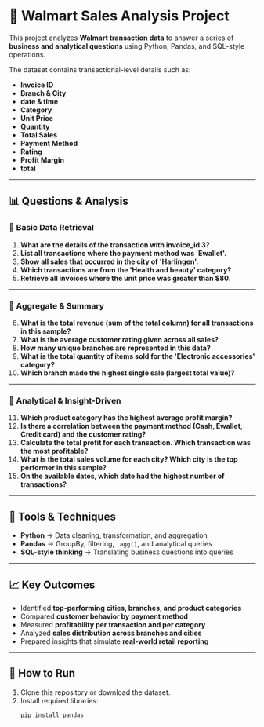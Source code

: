 # 🛒 Walmart Sales Analysis Project

This project analyzes **Walmart transaction data** to answer a series of **business and analytical questions** using Python, Pandas, and SQL-style operations.  

The dataset contains transactional-level details such as:  
- **Invoice ID** 
- **Branch & City**
- **date & time**  
- **Category**  
- **Unit Price**  
- **Quantity**  
- **Total Sales**  
- **Payment Method**  
- **Rating**  
- **Profit Margin**
- **total**

---

## 📊 Questions & Analysis

### 🔹 Basic Data Retrieval
1. **What are the details of the transaction with invoice_id 3?**  
2. **List all transactions where the payment method was 'Ewallet'.**  
3. **Show all sales that occurred in the city of 'Harlingen'.**  
4. **Which transactions are from the 'Health and beauty' category?**  
5. **Retrieve all invoices where the unit price was greater than $80.**  

---

### 🔹 Aggregate & Summary
6. **What is the total revenue (sum of the total column) for all transactions in this sample?**  
7. **What is the average customer rating given across all sales?**  
8. **How many unique branches are represented in this data?**  
9. **What is the total quantity of items sold for the 'Electronic accessories' category?**  
10. **Which branch made the highest single sale (largest total value)?**  

---

### 🔹 Analytical & Insight-Driven
11. **Which product category has the highest average profit margin?**  
12. **Is there a correlation between the payment method (Cash, Ewallet, Credit card) and the customer rating?**  
13. **Calculate the total profit for each transaction. Which transaction was the most profitable?**  
14. **What is the total sales volume for each city? Which city is the top performer in this sample?**  
15. **On the available dates, which date had the highest number of transactions?**  

---

## 🚀 Tools & Techniques
- **Python** → Data cleaning, transformation, and aggregation  
- **Pandas** → GroupBy, filtering, `.agg()`, and analytical queries  
- **SQL-style thinking** → Translating business questions into queries  

---

## 📈 Key Outcomes
- Identified **top-performing cities, branches, and product categories**  
- Compared **customer behavior by payment method**  
- Measured **profitability per transaction and per category**  
- Analyzed **sales distribution across branches and cities**  
- Prepared insights that simulate **real-world retail reporting**  

---

## 📌 How to Run
1. Clone this repository or download the dataset.  
2. Install required libraries:  
   ```bash
   pip install pandas
